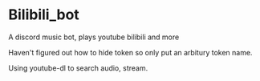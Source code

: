 # Bilibili_bot
A discord music bot, plays youtube bilibili and more

Haven't figured out how to hide token so only put an arbitury token name.

Using youtube-dl to search audio, stream.

